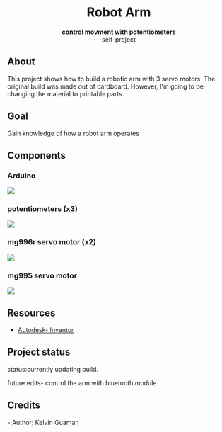 
 <h1 align="center">Robot Arm</h1>
  <p align="center"><strong>control movment with potentiometers</strong>
   <br>self-project</p>

  <h2>About</h2>
  This project shows how to build a robotic arm with 3 servo motors. The original build was made out of cardboard. However, I'm going to be changing the material to printable parts.
  
   
<h2>Goal</h2>
Gain knowledge of how a robot arm operates
<h2>Components</h2>

  <h3>Arduino</h3>
    <img src="https://user-images.githubusercontent.com/80166775/110216195-b6ed1500-7e7b-11eb-8f5b-3a47efa29033.jpg"></div>

  <h3>potentiometers (x3) </h3>
    <img src="https://user-images.githubusercontent.com/80166775/110220260-5ae1bb00-7e92-11eb-8dd3-edc08fd661b8.jpg"></div>
    <h3>mg996r servo motor (x2)</h3>
    <img src="https://user-images.githubusercontent.com/80166775/110220261-5c12e800-7e92-11eb-9a92-93d3d2a0a898.jpg"></div>

  <h3>mg995 servo motor </h3>
    <img src="https://user-images.githubusercontent.com/80166775/110220302-aeec9f80-7e92-11eb-9bad-a0eaacb6104d.jpg"></div>
    
<h2>Resources</h2>
<ul>
  <li><a href="https://www.autodesk.com/" target="_blank">Autodesk- Inventor</a></li>
</ul>  

<h2>Project status</h2>
 status:currently updating build.
<p> future edits- control the arm with bluetooth module</p>

<h2>Credits</h2>
- Author: Kelvin Guaman
